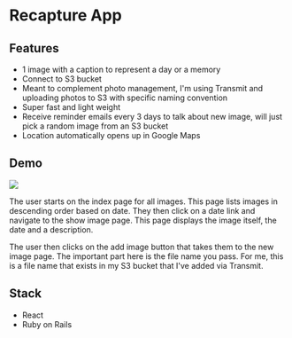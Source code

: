 # Recapture App

## Features

- 1 image with a caption to represent a day or a memory
- Connect to S3 bucket
- Meant to complement photo management, I'm using Transmit and uploading photos to S3 with specific naming convention
- Super fast and light weight
- Receive reminder emails every 3 days to talk about new image, will just pick a random image from an S3 bucket
- Location automatically opens up in Google Maps

## Demo

![](https://media.giphy.com/media/UApr7ZCbAKWwcC2VMa/giphy.gif)

The user starts on the index page for all images. This page lists images in descending order based on date. They then click on a date link and navigate to the show image page. This page displays the image itself, the date and a description.

The user then clicks on the add image button that takes them to the new image page. The important part here is the file name you pass. For me, this is a file name that exists in my S3 bucket that I've added via Transmit.

## Stack

- React
- Ruby on Rails
